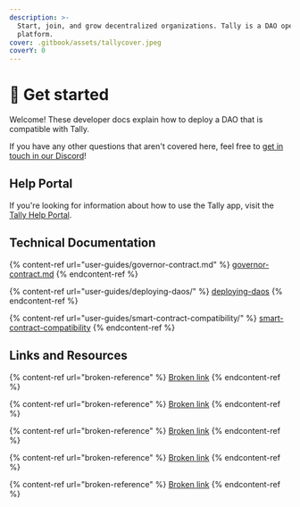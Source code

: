```yaml
---
description: >-
  Start, join, and grow decentralized organizations. Tally is a DAO operations
  platform.
cover: .gitbook/assets/tallycover.jpeg
coverY: 0
---
```


# 👋 Get started

Welcome! These developer docs explain how to deploy a DAO that is compatible with Tally.&#x20;

If you have any other questions that aren't covered here, feel free to [get in touch in our Discord](https://discord.com/invite/sCGnpWH3m4)!

## Help Portal

If you're looking for information about how to use the Tally app, visit the [Tally Help Portal](https://help.tally.xyz).&#x20;

## Technical Documentation

{% content-ref url="user-guides/governor-contract.md" %}
[governor-contract.md](user-guides/governor-contract.md)
{% endcontent-ref %}

{% content-ref url="user-guides/deploying-daos/" %}
[deploying-daos](user-guides/deploying-daos/)
{% endcontent-ref %}

{% content-ref url="user-guides/smart-contract-compatibility/" %}
[smart-contract-compatibility](user-guides/smart-contract-compatibility/)
{% endcontent-ref %}

## Links and Resources&#x20;

{% content-ref url="broken-reference" %}
[Broken link](broken-reference)
{% endcontent-ref %}

{% content-ref url="broken-reference" %}
[Broken link](broken-reference)
{% endcontent-ref %}

{% content-ref url="broken-reference" %}
[Broken link](broken-reference)
{% endcontent-ref %}

{% content-ref url="broken-reference" %}
[Broken link](broken-reference)
{% endcontent-ref %}

{% content-ref url="broken-reference" %}
[Broken link](broken-reference)
{% endcontent-ref %}

